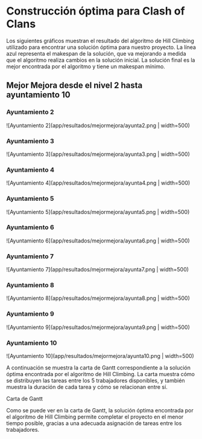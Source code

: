 # Construcción óptima para Clash of Clans
Los siguientes gráficos muestran el resultado del algoritmo de Hill Climbing utilizado para encontrar una solución óptima para nuestro proyecto. La línea azul representa el makespan de la solución, que va mejorando a medida que el algoritmo realiza cambios en la solución inicial. La solución final es la mejor encontrada por el algoritmo y tiene un makespan mínimo.

## Mejor Mejora desde el nivel 2 hasta ayuntamiento 10
### Ayuntamiento 2
![Ayuntamiento 2](app/resultados/mejormejora/ayunta2.png | width=500)
### Ayuntamiento 3
![Ayuntamiento 3](app/resultados/mejormejora/ayunta3.png | width=500)
### Ayuntamiento 4
![Ayuntamiento 4](app/resultados/mejormejora/ayunta4.png | width=500)
### Ayuntamiento 5
![Ayuntamiento 5](app/resultados/mejormejora/ayunta5.png | width=500)
### Ayuntamiento 6
![Ayuntamiento 6](app/resultados/mejormejora/ayunta6.png | width=500)
### Ayuntamiento 7
![Ayuntamiento 7](app/resultados/mejormejora/ayunta7.png | width=500)
### Ayuntamiento 8
![Ayuntamiento 8](app/resultados/mejormejora/ayunta8.png | width=500)
### Ayuntamiento 9
![Ayuntamiento 9](app/resultados/mejormejora/ayunta9.png | width=500)
### Ayuntamiento 10
![Ayuntamiento 10](app/resultados/mejormejora/ayunta10.png | width=500)

A continuación se muestra la carta de Gantt correspondiente a la solución óptima encontrada por el algoritmo de Hill Climbing. La carta muestra cómo se distribuyen las tareas entre los 5 trabajadores disponibles, y también muestra la duración de cada tarea y cómo se relacionan entre sí.

Carta de Gantt

Como se puede ver en la carta de Gantt, la solución óptima encontrada por el algoritmo de Hill Climbing permite completar el proyecto en el menor tiempo posible, gracias a una adecuada asignación de tareas entre los trabajadores.
